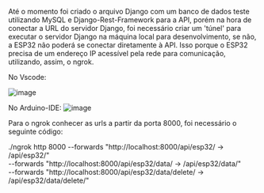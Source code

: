 Até o momento foi criado o arquivo Django com um banco de dados teste utilizando MySQL e Django-Rest-Framework para a API, porém na hora de conectar a URL do servidor Django, foi necessário criar um 'túnel' para 
executar o servidor Django na máquina local para desenvolvimento, se não, a ESP32 não poderá se conectar diretamente à API. Isso porque o ESP32 precisa de um endereço IP acessível pela rede para comunicação, utilizando, assim, o ngrok.

No Vscode:

![image](https://github.com/gustavofbs/django-mysql/assets/61592832/cb9cd0cb-eefe-4bad-8401-af2a0a3ffa5d)

No Arduino-IDE:
![image](https://github.com/gustavofbs/django-mysql/assets/61592832/4ccc28cb-0859-451c-a4a3-22689c6d6b66)

Para o ngrok conhecer as urls a partir da porta 8000, foi necessário o seguinte código:

./ngrok http 8000 
  --forwards "http://localhost:8000/api/esp32/ -> /api/esp32/" \
  --forwards "http://localhost:8000/api/esp32/data/ -> /api/esp32/data/" \
  --forwards "http://localhost:8000/api/esp32/data/delete/ -> /api/esp32/data/delete/"


